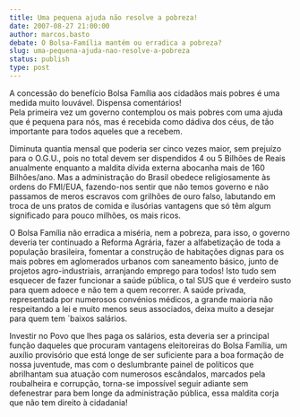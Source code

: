 ```yaml
---
title: Uma pequena ajuda não resolve a pobreza!
date: 2007-08-27 21:00:00
author: marcos.basto
debate: O Bolsa-Família mantém ou erradica a pobreza?
slug: uma-pequena-ajuda-nao-resolve-a-pobreza
status: publish 
type: post
---
```


  
A concessão do benefício Bolsa Família aos cidadãos mais pobres é uma medida muito louvável. Dispensa comentários!  
Pela primeira vez um governo contemplou os mais pobres com uma ajuda que é pequena para nós, mas é recebida como dádiva dos céus, de tão importante para todos aqueles que a recebem.  
  
 Diminuta quantia mensal que poderia ser cinco vezes maior, sem prejuízo para o O.G.U., pois no total devem ser dispendidos 4 ou 5 Bilhões de Reais anualmente enquanto a maldita dívida externa abocanha mais de 160 Bilhões/ano. Mas a administração do Brasil obedece religiosamente às ordens do FMI/EUA, fazendo-nos sentir que não temos governo e não passamos de meros escravos com grilhões de ouro falso, labutando em troca de uns pratos de comida e ilusórias vantagens que só têm algum significado para pouco milhões, os mais ricos.  
  
O Bolsa Família não erradica a miséria, nem a pobreza, para isso, o governo deveria ter continuado a Reforma Agrária, fazer a alfabetização de toda a população brasileira, fomentar a construção de habitações dignas para os mais pobres em aglomerados urbanos com saneamento básico, junto de projetos agro-industriais, arranjando emprego para todos! Isto tudo sem esquecer de fazer funcionar a saúde pública, o tal SUS que é verdeiro susto para quem adoece e não tem a quem recorrer. A saúde privada, representada por numerosos convénios médicos, a grande maioria não respeitando a lei e muito menos seus associados, deixa muito a desejar para quem tem ´baixos salários.  
  
Investir no Povo que lhes paga os salários, esta deveria ser a principal função daqueles que procuram vantagens eleitoreiras do Bolsa Família, um auxílio provisório que está longe de ser suficiente para a boa formação de nossa juventude, mas com o deslumbrante painel de políticos que abrilhantam sua atuação com numerosos escândalos, marcados pela roubalheira e corrupção, torna-se impossível seguir adiante sem defenestrar para bem longe da administração pública, essa maldita corja que não tem direito à cidadania!

